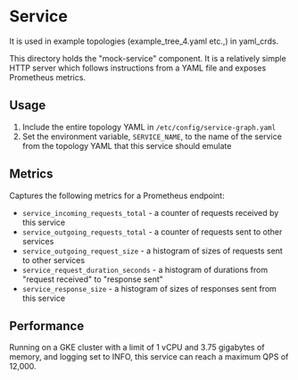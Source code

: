 # Service

It is used in example topologies (example_tree_4.yaml etc.,) in yaml_crds. 

This directory holds the "mock-service" component. It is a
relatively simple HTTP server which follows instructions from a YAML file and
exposes Prometheus metrics.

## Usage

1. Include the entire topology YAML in `/etc/config/service-graph.yaml`
1. Set the environment variable, `SERVICE_NAME`, to the name of the service
   from the topology YAML that this service should emulate

## Metrics

Captures the following metrics for a Prometheus endpoint:

- `service_incoming_requests_total` - a counter of requests received by this
  service
- `service_outgoing_requests_total` - a counter of requests sent to other
  services
- `service_outgoing_request_size` - a histogram of sizes of requests sent to
  other services
- `service_request_duration_seconds` - a histogram of durations from "request
  received" to "response sent"
- `service_response_size` - a histogram of sizes of responses sent from this
  service

## Performance

Running on a GKE cluster with a limit of 1 vCPU and 3.75 gigabytes of memory,
and logging set to INFO, this service can reach a maximum QPS of 12,000.
